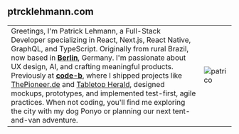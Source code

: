 ## ptrcklehmann.com
|   |   |
| ------------ | ------------ |
| Greetings, I'm Patrick Lehmann, a Full-Stack Developer specializing in React, Next.js, React Native, GraphQL, and TypeScript. Originally from rural Brazil, now based in [**Berlin**](https://g.co/kgs/ECpcnmE "**Berlin**"), Germany. I'm passionate about UX design, AI, and crafting meaningful products. Previously at [**code-b**](https://code-b.com "code-b"), where I shipped projects like [ThePioneer.de](https://thepioneer.de/) and [Tabletop Herald](https://tabletop-herald.com/), designed mockups, prototypes, and implemented test-first, agile practices. When not coding, you'll find me exploring the city with my dog Ponyo or planning our next tent-and-van adventure. |![patrico](https://pbs.twimg.com/profile_images/1388224779912634371/n1lC4qgs_400x400.jpg)|